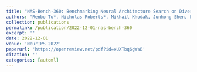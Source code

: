 ```yaml
---
title: "NAS-Bench-360: Benchmarking Neural Architecture Search on Diverse Tasks"
authors: "Renbo Tu*, Nicholas Roberts*, Mikhail Khodak, Junhong Shen, Frederic Sala, Ameet Talwalkar"
collection: publications
permalink: /publication/2022-12-01-nas-bench-360
excerpt: ''
date: 2022-12-01
venue: 'NeurIPS 2022'
paperurl: 'https://openreview.net/pdf?id=xUXTbq6gWsB'
citation: ''
categories: [automl]
---
```

